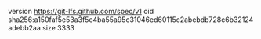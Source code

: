 version https://git-lfs.github.com/spec/v1
oid sha256:a150faf5e53a3f5e4ba55a95c31046ed60115c2abebdb728c6b32124adebb2aa
size 3333

